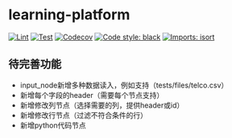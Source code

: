 # learning-platform

[![Lint](https://github.com/taoting1234/learning-platform/workflows/Lint/badge.svg)](https://github.com/taoting1234/learning-platform/actions?query=workflow%3ALint)
[![Test](https://github.com/taoting1234/learning-platform/workflows/Test/badge.svg)](https://github.com/taoting1234/learning-platform/actions?query=workflow%3ATest)
[![Codecov](https://codecov.io/gh/taoting1234/learning-platform/branch/master/graph/badge.svg?token=SpGXe7wkrV)](https://codecov.io/gh/taoting1234/learning-platform)
[![Code style: black](https://img.shields.io/badge/code%20style-black-000000.svg)](https://github.com/psf/black)
[![Imports: isort](https://img.shields.io/badge/%20imports-isort-%231674b1?style=flat&labelColor=ef8336)](https://github.com/PyCQA/isort)

## 待完善功能

* input_node新增多种数据读入，例如支持（tests/files/telco.csv）
* 新增每个字段的header（需要每个节点支持）
* 新增修改列节点（选择需要的列，提供header或id）
* 新增修改行节点（过滤不符合条件的行）
* 新增python代码节点
